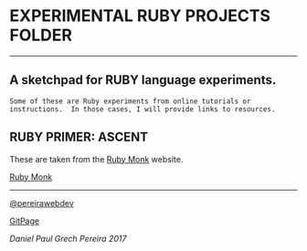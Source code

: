 # EXPERIMENTAL RUBY PROJECTS FOLDER
---

## A sketchpad for RUBY language experiments.
```
Some of these are Ruby experiments from online tutorials or instructions.  In those cases, I will provide links to resources.
```

## RUBY PRIMER:  ASCENT

These are taken from the [Ruby Monk](https://rubymonk.com) website.

[Ruby Monk](https://rubymonk.com/learning/books/4-ruby-primer-ascent)


---

[@pereirawebdev](https://twitter.com/pereirawebdev)

[GitPage](https://pereiradaniel.github.io)

_*Daniel Paul Grech Pereira 2017*_
